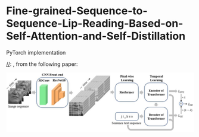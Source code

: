# Fine-grained-Sequence-to-Sequence-Lip-Reading-Based-on-Self-Attention-and-Self-Distillation

PyTorch implementation

[//]: , from the following paper:

[//]: 待补充

![模型图](https://github.com/shibo0/Fine-grained-Sequence-to-Sequence-Lip-Reading-Based-on-Self-Attention-and-Self-Distillation/blob/main/imgs/model5.jpg)
